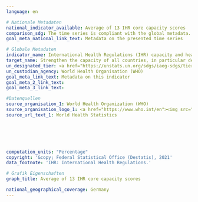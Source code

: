 ```yaml
---
language: en    

# Nationale Metadaten    
national_indicator_available: Average of 13 IHR core capacity scores    
comparison_sdg: The time series is compliant with the global metadata.    
goal_meta_national_link_text: Metadata on the presented time series    

# Globale Metadaten    
indicator_name: International Health Regulations (IHR) capacity and health emergency preparedness    
target_name: Strengthen the capacity of all countries, in particular developing countries, for early warning, risk reduction and management of national and global health risks    
un_designated_tier: <a href="https://unstats.un.org/sdgs/iaeg-sdgs/tier-classification/" title="Click here for more information on the UN tier classification."  target="_blank">Tier I</a>    
un_custodian_agency: World Health Organisation (WHO)    
goal_meta_link_text: Metadata on this indicator    
goal_meta_2_link_text:     
goal_meta_3_link_text:         

#Datenquellen
source_organisation_1: World Health Organization (WHO)
source_organisation_logo_1: <a href="https://www.who.int/en"><img src="https://g205sdgs.github.io/sdg-indicators/public/OrgImgEn/who.png" alt="Logo who" style="height:60px; width:148px" /></a>
source_url_text_1: World Health Statistics





    
computation_units: "Percentage"    
copyright: '&copy; Federal Statistical Office (Destatis), 2021'    
data_footnote: 'IHR: International Health Regulations.'    

# Grafik Eigenschaften    
graph_title: Average of 13 IHR core capacity scores    

national_geographical_coverage: Germany    
---
```


<span></span>